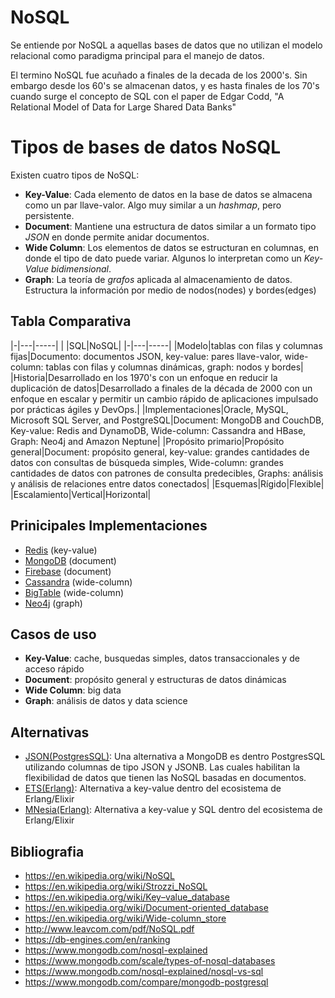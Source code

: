 # NoSQL

Se entiende por NoSQL a aquellas bases de datos que no utilizan el modelo relacional como paradigma
principal para el manejo de datos.

El termino NoSQL fue acuñado a finales de la decada de los 2000's. Sin embargo desde los 60's se almacenan datos, y es hasta finales de los 70's cuando surge el concepto de SQL con el paper de Edgar Codd, "A Relational Model of Data for Large Shared Data Banks"

# Tipos de bases de datos NoSQL

Existen cuatro tipos de NoSQL:
* **Key-Value**: Cada elemento de datos en la base de datos se almacena como un par llave-valor. Algo muy similar a un *hashmap*, pero persistente.
* **Document**: Mantiene una estructura de datos similar a un formato tipo *JSON* en donde permite anidar documentos.
* **Wide Column**: Los elementos de datos se estructuran en columnas, en donde el tipo de dato puede variar. Algunos lo interpretan como un *Key-Value bidimensional*.
* **Graph**: La teoría de *grafos* aplicada al almacenamiento de datos. Estructura la información por medio de nodos(nodes) y bordes(edges)

## Tabla Comparativa
|-|---|-----|
| |SQL|NoSQL|
|-|---|-----|
|Modelo|tablas con filas y columnas fijas|Documento: documentos JSON, key-value: pares llave-valor, wide-column: tablas con filas y columnas dinámicas, graph: nodos y bordes|
|Historia|Desarrollado en los 1970's con un enfoque en reducir la duplicación de datos|Desarrollado a finales de la década de 2000 con un enfoque en escalar y permitir un cambio rápido de aplicaciones impulsado por prácticas ágiles y DevOps.|
|Implementaciones|Oracle, MySQL, Microsoft SQL Server, and PostgreSQL|Document: MongoDB and CouchDB, Key-value: Redis and DynamoDB, Wide-column: Cassandra and HBase, Graph: Neo4j and Amazon Neptune|
|Propósito primario|Propósito general|Document: propósito general, key-value: grandes cantidades de datos con consultas de búsqueda simples, Wide-column: grandes cantidades de datos con patrones de consulta predecibles, Graphs: análisis y análisis de relaciones entre datos conectados|
|Esquemas|Rígido|Flexible|
|Escalamiento|Vertical|Horizontal|



## Prinicipales Implementaciones
 * [Redis](https://redis.io) (key-value)
 * [MongoDB](https://www.mongodb.com) (document)
 * [Firebase](https://firebase.google.com) (document)
 * [Cassandra](https://cassandra.apache.org/) (wide-column)
 * [BigTable](https://cloud.google.com/bigtable/) (wide-column)
 * [Neo4j](https://neo4j.com) (graph)

## Casos de uso

* **Key-Value**: cache, busquedas simples, datos transaccionales y de acceso rápido
* **Document**: propósito general y estructuras de datos dinámicas
* **Wide Column**: big data
* **Graph**: análisis de datos y data science

## Alternativas
* [JSON(PostgresSQL)](https://www.postgresql.org/docs/current/datatype-json.html): Una alternativa a MongoDB es dentro PostgresSQL utilizando columnas de tipo JSON y JSONB. Las cuales habilitan la flexibilidad de datos que tienen las NoSQL basadas en documentos.
* [ETS(Erlang)](https://beta.erlang.org/docs/19/man/ets.html): Alternativa a key-value dentro del ecosistema de Erlang/Elixir
* [MNesia(Erlang)](http://erlang.org/doc/man/mnesia.html): Alternativa a key-value y SQL dentro del ecosistema de Erlang/Elixir

## Bibliografia

* https://en.wikipedia.org/wiki/NoSQL
* https://en.wikipedia.org/wiki/Strozzi_NoSQL
* https://en.wikipedia.org/wiki/Key–value_database
* https://en.wikipedia.org/wiki/Document-oriented_database
* https://en.wikipedia.org/wiki/Wide-column_store
* http://www.leavcom.com/pdf/NoSQL.pdf
* https://db-engines.com/en/ranking
* https://www.mongodb.com/nosql-explained
* https://www.mongodb.com/scale/types-of-nosql-databases
* https://www.mongodb.com/nosql-explained/nosql-vs-sql
* https://www.mongodb.com/compare/mongodb-postgresql
